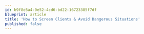 ```yaml
---
id: b9f8e5a4-0e52-4cd6-bd22-16723385f7df
blueprint: article
title: 'How to Screen Clients & Avoid Dangerous Situations'
published: false
---
```

